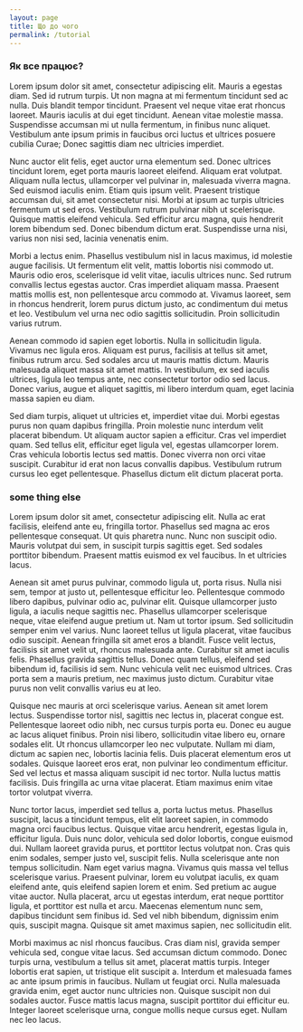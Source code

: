 ```yaml
---
layout: page
title: Що до чого
permalink: /tutorial
---
```


###  Як все працює?

Lorem ipsum dolor sit amet, consectetur adipiscing elit. Mauris a egestas diam. Sed id rutrum turpis. Ut non magna at mi fermentum tincidunt sed ac nulla. Duis blandit tempor tincidunt. Praesent vel neque vitae erat rhoncus laoreet. Mauris iaculis at dui eget tincidunt. Aenean vitae molestie massa. Suspendisse accumsan mi ut nulla fermentum, in finibus nunc aliquet. Vestibulum ante ipsum primis in faucibus orci luctus et ultrices posuere cubilia Curae; Donec sagittis diam nec ultricies imperdiet.

Nunc auctor elit felis, eget auctor urna elementum sed. Donec ultrices tincidunt lorem, eget porta mauris laoreet eleifend. Aliquam erat volutpat. Aliquam nulla lectus, ullamcorper vel pulvinar in, malesuada viverra magna. Sed euismod iaculis enim. Etiam quis ipsum velit. Praesent tristique accumsan dui, sit amet consectetur nisi. Morbi at ipsum ac turpis ultricies fermentum ut sed eros. Vestibulum rutrum pulvinar nibh ut scelerisque. Quisque mattis eleifend vehicula. Sed efficitur arcu magna, quis hendrerit lorem bibendum sed. Donec bibendum dictum erat. Suspendisse urna nisi, varius non nisi sed, lacinia venenatis enim.

Morbi a lectus enim. Phasellus vestibulum nisl in lacus maximus, id molestie augue facilisis. Ut fermentum elit velit, mattis lobortis nisi commodo ut. Mauris odio eros, scelerisque id velit vitae, iaculis ultrices nunc. Sed rutrum convallis lectus egestas auctor. Cras imperdiet aliquam massa. Praesent mattis mollis est, non pellentesque arcu commodo at. Vivamus laoreet, sem in rhoncus hendrerit, lorem purus dictum justo, ac condimentum dui metus et leo. Vestibulum vel urna nec odio sagittis sollicitudin. Proin sollicitudin varius rutrum.

Aenean commodo id sapien eget lobortis. Nulla in sollicitudin ligula. Vivamus nec ligula eros. Aliquam est purus, facilisis at tellus sit amet, finibus rutrum arcu. Sed sodales arcu ut mauris mattis dictum. Mauris malesuada aliquet massa sit amet mattis. In vestibulum, ex sed iaculis ultrices, ligula leo tempus ante, nec consectetur tortor odio sed lacus. Donec varius, augue et aliquet sagittis, mi libero interdum quam, eget lacinia massa sapien eu diam.

Sed diam turpis, aliquet ut ultricies et, imperdiet vitae dui. Morbi egestas purus non quam dapibus fringilla. Proin molestie nunc interdum velit placerat bibendum. Ut aliquam auctor sapien a efficitur. Cras vel imperdiet quam. Sed tellus elit, efficitur eget ligula vel, egestas ullamcorper lorem. Cras vehicula lobortis lectus sed mattis. Donec viverra non orci vitae suscipit. Curabitur id erat non lacus convallis dapibus. Vestibulum rutrum cursus leo eget pellentesque. Phasellus dictum elit dictum placerat porta.


### some thing else

Lorem ipsum dolor sit amet, consectetur adipiscing elit. Nulla ac erat facilisis, eleifend ante eu, fringilla tortor. Phasellus sed magna ac eros pellentesque consequat. Ut quis pharetra nunc. Nunc non suscipit odio. Mauris volutpat dui sem, in suscipit turpis sagittis eget. Sed sodales porttitor bibendum. Praesent mattis euismod ex vel faucibus. In et ultricies lacus.

Aenean sit amet purus pulvinar, commodo ligula ut, porta risus. Nulla nisi sem, tempor at justo ut, pellentesque efficitur leo. Pellentesque commodo libero dapibus, pulvinar odio ac, pulvinar elit. Quisque ullamcorper justo ligula, a iaculis neque sagittis nec. Phasellus ullamcorper scelerisque neque, vitae eleifend augue pretium ut. Nam ut tortor ipsum. Sed sollicitudin semper enim vel varius. Nunc laoreet tellus ut ligula placerat, vitae faucibus odio suscipit. Aenean fringilla sit amet eros a blandit. Fusce velit lectus, facilisis sit amet velit ut, rhoncus malesuada ante. Curabitur sit amet iaculis felis. Phasellus gravida sagittis tellus. Donec quam tellus, eleifend sed bibendum id, facilisis id sem. Nunc vehicula velit nec euismod ultrices. Cras porta sem a mauris pretium, nec maximus justo dictum. Curabitur vitae purus non velit convallis varius eu at leo.

Quisque nec mauris at orci scelerisque varius. Aenean sit amet lorem lectus. Suspendisse tortor nisl, sagittis nec lectus in, placerat congue est. Pellentesque laoreet odio nibh, nec cursus turpis porta eu. Donec eu augue ac lacus aliquet finibus. Proin nisi libero, sollicitudin vitae libero eu, ornare sodales elit. Ut rhoncus ullamcorper leo nec vulputate. Nullam mi diam, dictum ac sapien nec, lobortis lacinia felis. Duis placerat elementum eros ut sodales. Quisque laoreet eros erat, non pulvinar leo condimentum efficitur. Sed vel lectus et massa aliquam suscipit id nec tortor. Nulla luctus mattis facilisis. Duis fringilla ac urna vitae placerat. Etiam maximus enim vitae tortor volutpat viverra.

Nunc tortor lacus, imperdiet sed tellus a, porta luctus metus. Phasellus suscipit, lacus a tincidunt tempus, elit elit laoreet sapien, in commodo magna orci faucibus lectus. Quisque vitae arcu hendrerit, egestas ligula in, efficitur ligula. Duis nunc dolor, vehicula sed dolor lobortis, congue euismod dui. Nullam laoreet gravida purus, et porttitor lectus volutpat non. Cras quis enim sodales, semper justo vel, suscipit felis. Nulla scelerisque ante non tempus sollicitudin. Nam eget varius magna. Vivamus quis massa vel tellus scelerisque varius. Praesent pulvinar, lorem eu volutpat iaculis, ex quam eleifend ante, quis eleifend sapien lorem et enim. Sed pretium ac augue vitae auctor. Nulla placerat, arcu ut egestas interdum, erat neque porttitor ligula, et porttitor est nulla et arcu. Maecenas elementum nunc sem, dapibus tincidunt sem finibus id. Sed vel nibh bibendum, dignissim enim quis, suscipit magna. Quisque sit amet maximus sapien, nec sollicitudin elit.

Morbi maximus ac nisl rhoncus faucibus. Cras diam nisl, gravida semper vehicula sed, congue vitae lacus. Sed accumsan dictum commodo. Donec turpis urna, vestibulum a tellus sit amet, placerat mattis turpis. Integer lobortis erat sapien, ut tristique elit suscipit a. Interdum et malesuada fames ac ante ipsum primis in faucibus. Nullam ut feugiat orci. Nulla malesuada gravida enim, eget auctor nunc ultricies non. Quisque suscipit non dui sodales auctor. Fusce mattis lacus magna, suscipit porttitor dui efficitur eu. Integer laoreet scelerisque urna, congue mollis neque cursus eget. Nullam nec leo lacus.

